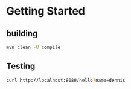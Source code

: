 # Getting Started

## building
```bash
mvn clean -U compile
```

## Testing
```bash
curl http://localhost:8080/hello?name=dennis
```